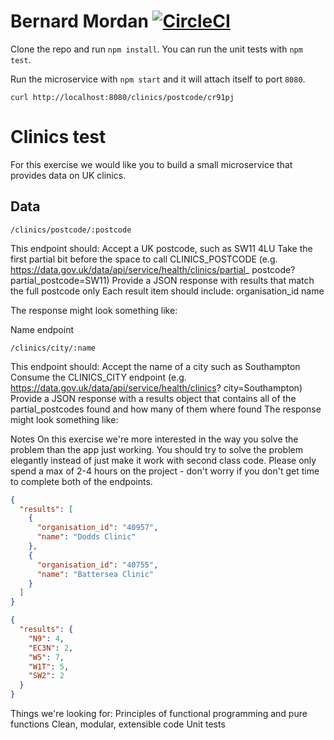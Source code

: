 # Bernard Mordan [![CircleCI](https://circleci.com/gh/bmordan/hapi-server-inject/tree/master.svg?style=svg)](https://circleci.com/gh/bmordan/hapi-server-inject/tree/master)

Clone the repo and run `npm install`. You can run the unit tests with `npm test`.

Run the microservice with `npm start` and it will attach itself to port `8080`.

```
curl http://localhost:8080/clinics/postcode/cr91pj
```

# Clinics test
For this exercise we would like you to build a small microservice that provides
data on UK clinics.

## Data

`/clinics/postcode/:postcode`

This endpoint should:
Accept a UK postcode, such as SW11 4LU
Take the first partial bit before the space to call CLINICS_POSTCODE (e.g.
https://data.gov.uk/data/api/service/health/clinics/partial_
postcode?partial_postcode=SW11)
Provide a JSON response with results that match the full postcode only
Each result item should include:
organisation_id
name

The response might look something like:

Name endpoint

`/clinics/city/:name`

This endpoint should:
Accept the name of a city such as Southampton
Consume the CLINICS_CITY endpoint (e.g.
https://data.gov.uk/data/api/service/health/clinics?
city=Southampton)
Provide a JSON response with a results object that contains all of the
partial_postcodes found and how many of them where found
The response might look something like:

Notes
On this exercise we're more interested in the way you solve the problem than
the app just working. You should try to solve the problem elegantly instead of
just make it work with second class code. Please only spend a max of 2-4
hours on the project - don't worry if you don't get time to complete both of
the endpoints.

```json
{
  "results": [
    {
      "organisation_id": "40957",
      "name": "Dodds Clinic"
    },
    {
      "organisation_id": "40755",
      "name": "Battersea Clinic"
    }
  ]
}
```

```json
{
  "results": {
    "N9": 4,
    "EC3N": 2,
    "W5": 7,
    "W1T": 5,
    "SW2": 2
  }
}
```

Things we're looking for:
Principles of functional programming and pure functions
Clean, modular, extensible code
Unit tests
